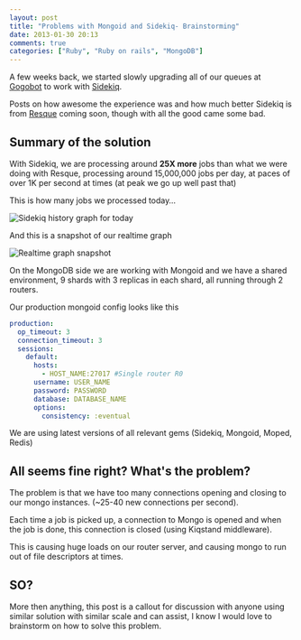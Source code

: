 ```yaml
---
layout: post
title: "Problems with Mongoid and Sidekiq- Brainstorming"
date: 2013-01-30 20:13
comments: true
categories: ["Ruby", "Ruby on rails", "MongoDB"]
---
```


A few weeks back, we started slowly upgrading all of our queues at [Gogobot](http://www.gogobot.com) to work with [Sidekiq](https://github.com/mperham/sidekiq).

Posts on how awesome the experience was and how much better Sidekiq is from [Resque](http://github.com/defunkt/sidekiq) coming soon, though with all the good came some bad.

Summary of the solution
-----------------------

With Sidekiq, we are processing around **25X more** jobs than what we were doing with Resque, processing around 15,000,000 jobs per day, at paces of over 1K per second at times (at peak we go up well past that)

This is how many jobs we processed today…

![Sidekiq history graph for today](http://d.pr/i/O9aU+)

And this is a snapshot of our realtime graph

![Realtime graph snapshot](http://d.pr/i/7Fkr+)

On the MongoDB side we are working with Mongoid and we have a shared environment, 9 shards with 3 replicas in each shard, all running through 2 routers.

Our production mongoid config looks like this

```yaml
production:
  op_timeout: 3
  connection_timeout: 3
  sessions:
    default:
      hosts:
        - HOST_NAME:27017 #Single router R0
      username: USER_NAME
      password: PASSWORD
      database: DATABASE_NAME
      options:
        consistency: :eventual
```

We are using latest versions of all relevant gems (Sidekiq, Mongoid, Moped, Redis)

All seems fine right? What's the problem?
-----------------------------------------

The problem is that we have too many connections opening and closing to our mongo instances. (~25-40 new connections per second).

Each time a job is picked up, a connection to Mongo is opened and when the job is done, this connection is closed (using Kiqstand middleware).

This is causing huge loads on our router server, and causing mongo to run out of file descriptors at times.

SO?
---
More then anything, this post is a callout for discussion with anyone using similar solution with similar scale and can assist, I know I would love to brainstorm on how to solve this problem.